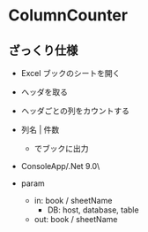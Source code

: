 # ColumnCounter

## ざっくり仕様

- Excel ブックのシートを開く
- ヘッダを取る
- ヘッダごとの列をカウントする
- 列名 | 件数
  - でブックに出力

- ConsoleApp/.Net 9.0\
- param
  - in: book / sheetName
    - DB: host, database, table
  - out: book / sheetName
